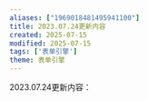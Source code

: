 ```yaml
---
aliases: ["1969018481495941100"]
title: 2023.07.24更新内容
created: 2025-07-15
modified: 2025-07-15
tags: ['表单引擎']
theme: 表单引擎
---
```


2023.07.24更新内容：